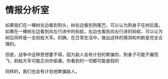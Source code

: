 # 情报分析室

如果我们在一棵树左边看到狗头，树右边看到狗尾巴，可以认为狗身子在树后面。如果在一棵树左边看到向左行进中的蚂蚁，右边也看到向左行进的蚂蚁，可以认为树后同样是一支蚂蚁大军。的确，在日常生活中，做出这样的猜测和判断是完全合理的。

但是，战争中这种思想要不得，因为敌人会有计划的欺骗你。狗身子可能不翼而飞，蚂蚁大军可能正向你偷袭。你看到的一切都可能是假的

同样的，我们也会有计划地欺骗敌人。
